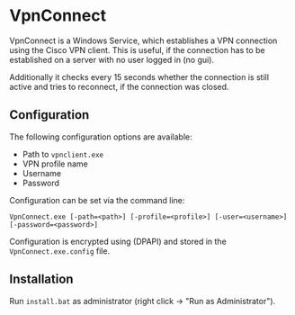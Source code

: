 # VpnConnect

VpnConnect is a Windows Service, which establishes a VPN connection using the Cisco VPN client. This is useful, if the connection has to be established on a server with no user logged in (no gui).

Additionally it checks every 15 seconds whether the connection is still active and tries to reconnect, if the connection was closed.

## Configuration

The following configuration options are available:

- Path to `vpnclient.exe`
- VPN profile name
- Username
- Password

Configuration can be set via the command line:

    VpnConnect.exe [-path=<path>] [-profile=<profile>] [-user=<username>] [-password=<password>]

Configuration is encrypted using (DPAPI) and stored in the `VpnConnect.exe.config` file.

## Installation

Run `install.bat` as administrator (right click -> "Run as Administrator").